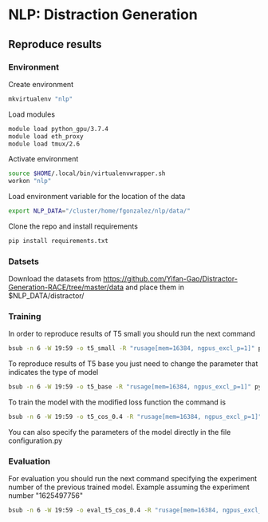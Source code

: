 # NLP: Distraction Generation


## Reproduce results

### Environment

Create environment
```bash
mkvirtualenv "nlp"
```
Load modules
```bash
module load python_gpu/3.7.4
module load eth_proxy
module load tmux/2.6
```
Activate environment
```bash
source $HOME/.local/bin/virtualenvwrapper.sh
workon "nlp"
```
Load environment variable for the location of the data
```bash
export NLP_DATA="/cluster/home/fgonzalez/nlp/data/"
```
Clone the repo and install requirements
```bash
pip install requirements.txt
```
### Datsets
Download the datasets from https://github.com/Yifan-Gao/Distractor-Generation-RACE/tree/master/data and place them in $NLP_DATA/distractor/

### Training
In order to reproduce results of T5 small you should run the next command

```bash
bsub -n 6 -W 19:59 -o t5_small -R "rusage[mem=16384, ngpus_excl_p=1]" python train_small.py
```

To reproduce results of T5 base you just need to change the parameter that indicates the type of model
```bash
bsub -n 6 -W 19:59 -o t5_base -R "rusage[mem=16384, ngpus_excl_p=1]" python train_small.py  --MODEL t5-base
```

To train the model with the modified loss function the command is
```bash
bsub -n 6 -W 19:59 -o t5_cos_0.4 -R "rusage[mem=16384, ngpus_excl_p=1]" python train_loss_bleu.py --LAMBDA 0.4
```

You can also specify the parameters of the model directly in the file configuration.py

### Evaluation
For evaluation you should run the next command specifying the experiment number of the previous trained model.
Example assuming the experiment number "1625497756"
```bash
bsub -n 6 -W 19:59 -o eval_t5_cos_0.4 -R "rusage[mem=16384, ngpus_excl_p=1]" python evaluate.py --LAMBDA 0.4 --MODEL_ID 1625497756
```



